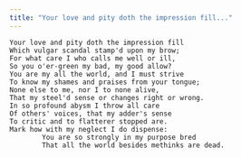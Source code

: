 ```yaml
---
title: "Your love and pity doth the impression fill..."
---
```


	Your love and pity doth the impression fill
	Which vulgar scandal stamp'd upon my brow;
	For what care I who calls me well or ill,
	So you o'er-green my bad, my good allow?
	You are my all the world, and I must strive
	To know my shames and praises from your tongue;
	None else to me, nor I to none alive,
	That my steel'd sense or changes right or wrong.
	In so profound abysm I throw all care
	Of others' voices, that my adder's sense
	To critic and to flatterer stopped are.
	Mark how with my neglect I do dispense:
			You are so strongly in my purpose bred
			That all the world besides methinks are dead.

